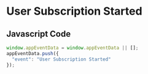 # User Subscription Started

### 

## Javascript Code
```js
window.appEventData = window.appEventData || [];
appEventData.push({
  "event": "User Subscription Started"
});
```








